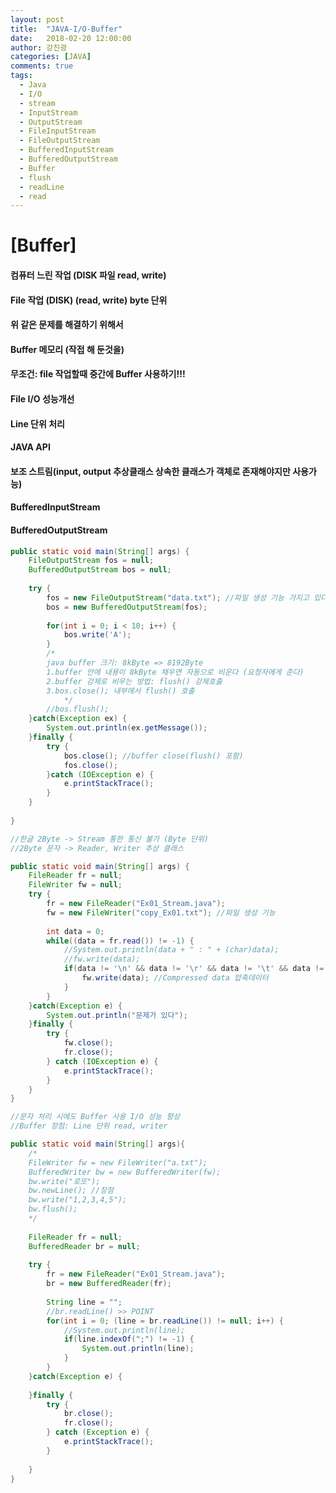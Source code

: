 ```yaml
---
layout: post
title:  "JAVA-I/O-Buffer"
date:   2018-02-20 12:00:00
author: 강진광
categories: [JAVA]
comments: true
tags:
  - Java
  - I/O
  - stream
  - InputStream
  - OutputStream
  - FileInputStream
  - FileOutputStream
  - BufferedInputStream
  - BufferedOutputStream
  - Buffer
  - flush
  - readLine
  - read
---
```

# [Buffer]
#### 컴퓨터 느린 작업 (DISK 파일 read, write)
#### File 작업 (DISK) (read, write) byte 단위
#### 위 같은 문제를 해결하기 위해서
#### Buffer 메모리 (작접 해 둔것을)
#### 무조건: file 작업할때 중간에 Buffer 사용하기!!!
#### File I/O 성능개선
#### Line 단위 처리

#### JAVA API
#### 보조 스트림(input, output 추상클래스 상속한 클래스가 객체로 존재해야지만 사용가능)
#### BufferedInputStream
#### BufferedOutputStream

~~~java
public static void main(String[] args) {
	FileOutputStream fos = null;
	BufferedOutputStream bos = null;
	
	try {
		fos = new FileOutputStream("data.txt"); //파일 생성 기능 가지고 있다
		bos = new BufferedOutputStream(fos);
		
		for(int i = 0; i < 10; i++) {
			bos.write('A');
		}
		/*
		java buffer 크기: 8kByte => 8192Byte
		1.buffer 안에 내용이 8kByte 채우면 자동으로 비운다 (요청자에게 준다)
		2.buffer 강제로 비우는 방법: flush() 강제호출
		3.bos.close(); 내부에서 flush() 호출
			*/
		//bos.flush();
	}catch(Exception ex) {
		System.out.println(ex.getMessage());
	}finally {
		try {
			bos.close(); //buffer close(flush() 포함)
			fos.close();
		}catch (IOException e) {
			e.printStackTrace();
		}
	}
	
}
~~~

~~~java
//한글 2Byte -> Stream 통한 통신 불가 (Byte 단위)
//2Byte 문자 -> Reader, Writer 추상 클래스

public static void main(String[] args) {
	FileReader fr = null;
	FileWriter fw = null;
	try {
		fr = new FileReader("Ex01_Stream.java");
		fw = new FileWriter("copy_Ex01.txt"); //파일 생성 기능
		
		int data = 0;
		while((data = fr.read()) != -1) {
			//System.out.println(data + " : " + (char)data);
			//fw.write(data);
			if(data != '\n' && data != '\r' && data != '\t' && data != ' ') {
				fw.write(data); //Compressed data 압축데이터
			}
		}
	}catch(Exception e) {
		System.out.println("문제가 있다");
	}finally {
		try {
			fw.close();
			fr.close();
		} catch (IOException e) {
			e.printStackTrace();
		}
	}
}
~~~

~~~java
//문자 처리 시에도 Buffer 사용 I/O 성능 향상
//Buffer 장점: Line 단위 read, writer

public static void main(String[] args){
	/*
	FileWriter fw = new FileWriter("a.txt");
	BufferedWriter bw = new BufferedWriter(fw);
	bw.write("로또");
	bw.newLine(); //장점
	bw.write("1,2,3,4,5");
	bw.flush();
	*/
	
	FileReader fr = null;
	BufferedReader br = null;
	
	try {
		fr = new FileReader("Ex01_Stream.java");
		br = new BufferedReader(fr);
		
		String line = "";
		//br.readLine() >> POINT
		for(int i = 0; (line = br.readLine()) != null; i++) {
			//System.out.println(line);
			if(line.indexOf(";") != -1) {
				System.out.println(line);
			}
		}
	}catch(Exception e) {
		
	}finally {
		try {
			br.close();
			fr.close();
		} catch (Exception e) {
			e.printStackTrace();
		}
		
	}
}
~~~
